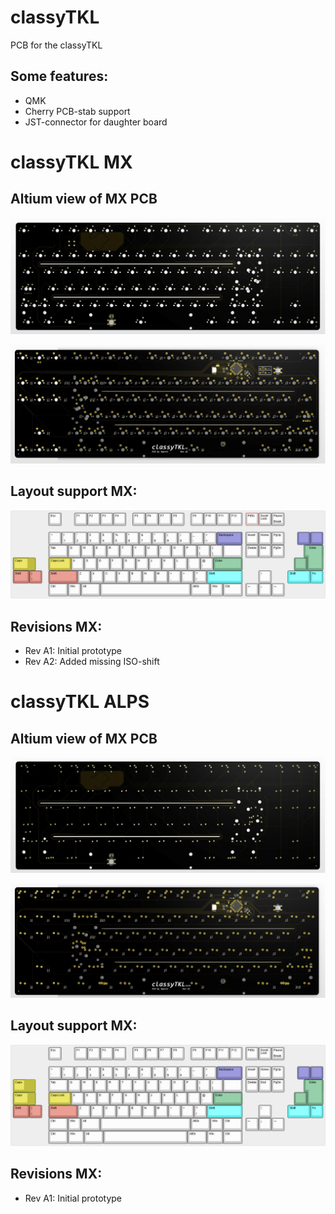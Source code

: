 # classyTKL

PCB for the classyTKL

## Some features:
- QMK
- Cherry PCB-stab support
- JST-connector for daughter board

# classyTKL MX

## Altium view of MX PCB
![alt text](./readme-images/classyTKL_MX_Rev_A2_top.jpg "PCB View - Rev A")

![alt text](./readme-images/classyTKL_MX_Rev_A2_bot.jpg "PCB View - Rev A")

## Layout support MX: 
![alt text](./readme-images/layout_support_MX.jpg "Layout support")

## Revisions MX:
- Rev A1: Initial prototype
- Rev A2: Added missing ISO-shift

# classyTKL ALPS

## Altium view of MX PCB
![alt text](./readme-images/classyTKL_ALPS_Rev_A1_top.jpg "PCB View - Rev A")

![alt text](./readme-images/classyTKL_ALPS_Rev_A1_bot.jpg "PCB View - Rev A")

## Layout support MX: 
![alt text](./readme-images/layout_support_ALPS.jpg "Layout support")

## Revisions MX:
- Rev A1: Initial prototype

